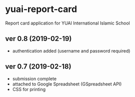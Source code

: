 # yuai-report-card

Report card application for YUAI International Islamic School

ver 0.8 (2019-02-19)
--------------------
- authentication added (username and password required)

ver 0.7 (2019-02-18)
--------------------
- submission complete
- attached to Google Spreadsheet (GSpreadsheet API)
- CSS for printing
